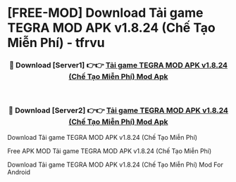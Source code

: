 # [FREE-MOD] Download Tải game TEGRA MOD APK v1.8.24 (Chế Tạo Miễn Phí) - tfrvu


<div align="center">
<h3>🔴 Download [Server1] 👉👉 <a href="https://apk-comot.site?title=Tải_game_TEGRA_MOD_APK_v1.8.24_(Chế_Tạo_Miễn_Phí)">Tải game TEGRA MOD APK v1.8.24 (Chế Tạo Miễn Phí) Mod Apk</a></h3><br>

<h3>🔴 Download [Server2] 👉👉 <a href="https://apk-comot.site?title=Tải_game_TEGRA_MOD_APK_v1.8.24_(Chế_Tạo_Miễn_Phí)">Tải game TEGRA MOD APK v1.8.24 (Chế Tạo Miễn Phí) Mod Apk</a></h3>
</div>



Download Tải game TEGRA MOD APK v1.8.24 (Chế Tạo Miễn Phí) 

Free APK MOD Tải game TEGRA MOD APK v1.8.24 (Chế Tạo Miễn Phí) 

Download Tải game TEGRA MOD APK v1.8.24 (Chế Tạo Miễn Phí) Mod For Android
